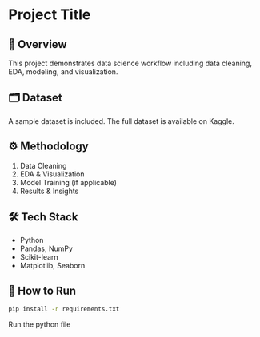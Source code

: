 # Project Title

## 📖 Overview
This project demonstrates data science workflow including data cleaning, EDA, modeling, and visualization.

## 🗂 Dataset
A sample dataset is included. The full dataset is available on Kaggle.

## ⚙️ Methodology
1. Data Cleaning
2. EDA & Visualization
3. Model Training (if applicable)
4. Results & Insights

## 🛠 Tech Stack
- Python
- Pandas, NumPy
- Scikit-learn
- Matplotlib, Seaborn

## 🚀 How to Run
```bash
pip install -r requirements.txt

```
Run the python file

